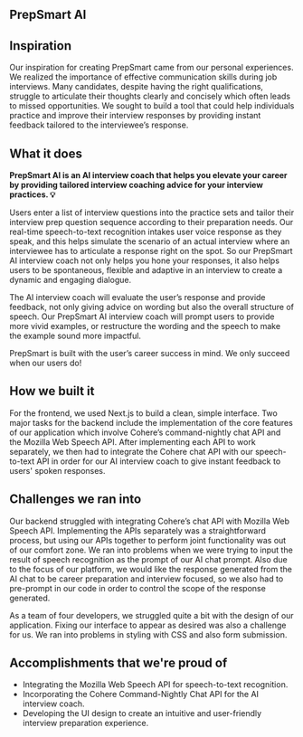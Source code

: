## PrepSmart AI

## Inspiration
Our inspiration for creating PrepSmart came from our personal experiences. We realized the importance of effective communication skills during job interviews. Many candidates, despite having the right qualifications, struggle to articulate their thoughts clearly and concisely which often leads to missed opportunities. We sought to build a tool that could help individuals practice and improve their interview responses by providing instant feedback tailored to the interviewee’s response. 

## What it does
**PrepSmart AI is an AI interview coach that helps you elevate your career by providing tailored interview coaching advice for your interview practices. 💡**

Users enter a list of interview questions into the practice sets and tailor their interview prep question sequence according to their preparation needs. Our real-time speech-to-text recognition intakes user voice response as they speak, and this helps simulate the scenario of an actual interview where an interviewee has to articulate a response right on the spot. So our PrepSmart AI interview coach not only helps you hone your responses, it also helps users to be spontaneous, flexible and adaptive in an interview to create a dynamic and engaging dialogue.

The AI interview coach will evaluate the user’s response and provide feedback, not only giving advice on wording but also the overall structure of speech. Our PrepSmart AI interview coach will prompt users to provide more vivid examples, or restructure the wording and the speech to make the example sound more impactful. 

PrepSmart is built with the user’s career success in mind. We only succeed when our users do!

## How we built it
For the frontend, we used Next.js to build a clean, simple interface. Two major tasks for the backend include the implementation of the core features of our application which involve Cohere’s command-nightly chat API and the Mozilla Web Speech API. After implementing each API to work separately, we then had to integrate the Cohere chat API with our speech-to-text API in order for our AI interview coach to give instant feedback to users' spoken responses.

## Challenges we ran into
Our backend struggled with integrating Cohere’s chat API with Mozilla Web Speech API. Implementing the APIs separately was a straightforward process, but using our APIs together to perform joint functionality was out of our comfort zone. We ran into problems when we were trying to input the result of speech recognition as the prompt of our AI chat prompt. Also due to the focus of our platform, we would like the response generated from the AI chat to be career preparation and interview focused, so we also had to pre-prompt in our code in order to control the scope of the response generated.

As a team of four developers, we struggled quite a bit with the design of our application. Fixing our interface to appear as desired was also a challenge for us. We ran into problems in styling with CSS and also form submission. 

## Accomplishments that we're proud of
- Integrating the Mozilla Web Speech API for speech-to-text recognition.
- Incorporating the Cohere Command-Nightly Chat API for the AI interview coach.
- Developing the UI design to create an intuitive and user-friendly interview preparation experience.

